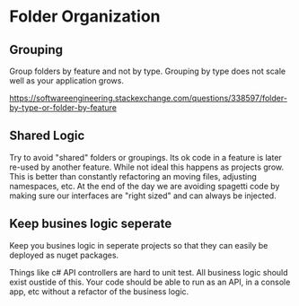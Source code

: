 # Folder Organization
## Grouping
Group folders by feature and not by type. Grouping by type does not scale well as your application grows. 

https://softwareengineering.stackexchange.com/questions/338597/folder-by-type-or-folder-by-feature

## Shared Logic
Try to avoid "shared" folders or groupings. Its ok code in a feature is later re-used by another feature. While not ideal this happens as projects grow. This is better than constantly refactoring an moving files, adjusting namespaces, etc. At the end of the day we are avoiding spagetti code by making sure our interfaces are "right sized" and can always be injected.

## Keep busines logic seperate
Keep you busines logic in seperate projects so that they can easily be deployed as nuget packages. 

Things like c# API controllers are hard to unit test. All business logic should exist oustide of this. Your code should be able to run as an API, in a console app, etc without a refactor of the business logic.



